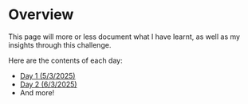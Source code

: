 # Overview
This page will more or less document what I have learnt, as well as my insights through this challenge.

Here are the contents of each day:
- <a href="https://github.com/xKarinSan/Ruby-SerpApi-Challenge/blob/main/journal/Day_1_Notes.md">Day 1 (5/3/2025)</a>
- <a href="https://github.com/xKarinSan/Ruby-SerpApi-Challenge/blob/main/journal/Day_2_Notes.md">Day 2 (6/3/2025)</a>
- And more!